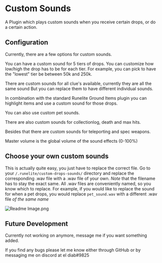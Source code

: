 # Custom Sounds
A Plugin which plays custom sounds when you receive certain drops, or do a certain action.

## Configuration
Currently, there are a few options for custom sounds.

You can have a custom sound for 5 tiers of drops. 
You can customize how low/high the drop has to be for each tier.
For example, you can pick to have the "lowest" tier be between 50k and 250k.

There are custom sounds for all clue's available, currently they are all the same sound
But you can replace them to have different individual sounds.

In combination with the standard Runelite Ground Items plugin you can highlight items and use a custom sound for those drops.

You can also use custom pet sounds.

There are also custom sounds for collectionlog, death and max hits.

Besides that there are custom sounds for teleporting and spec weapons.

Master volume is the global volume of the sound effects (0-100%)


## Choose your own custom sounds
This is actually quite easy, you just have to replace the correct file.
Go to your `/.runelite/custom-drops-sounds/` directory
and replace the corresponding .wav file with a .wav file of your own.
*Note* that the filename has to stay the exact same.
All .wav files are conveniently named, so you know which to replace.
For example, if you would like to replace the sound for when a pet drops, 
you would replace `pet_sound.wav` with a different .wav file *of the same name*

![Readme Image.png](src%2Fmain%2Fresources%2FReadme%20Image.png)

## Future Development
Currently not working on anymore, message me if you want something added.

If you find any bugs please let me know either through GitHub or by messaging me on discord at el diab#9825


